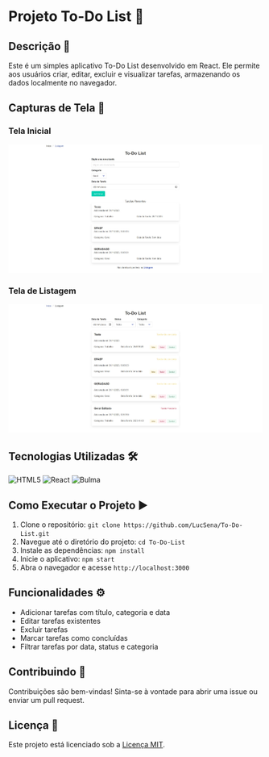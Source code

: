 # Projeto To-Do List 📝

## Descrição 📄
Este é um simples aplicativo To-Do List desenvolvido em React. Ele permite aos usuários criar, editar, excluir e visualizar tarefas, armazenando os dados localmente no navegador.

## Capturas de Tela 📸
<!-- Adicione suas capturas de tela aqui -->

### Tela Inicial
 ![Tela Inicial](public/imgit/Home.jpg) 

### Tela de Listagem
 ![Tela de Listagem](public/imgit/List.jpg)

## Tecnologias Utilizadas 🛠️
 ![HTML5](https://img.shields.io/badge/html5-%23E34F26.svg?style=for-the-badge&logo=html5&logoColor=white)
 ![React](https://img.shields.io/badge/react-%2320232a.svg?style=for-the-badge&logo=react&logoColor=%2361DAFB)
 ![Bulma](https://img.shields.io/badge/bulma-00D0B1?style=for-the-badge&logo=bulma&logoColor=white)

## Como Executar o Projeto ▶️
1. Clone o repositório: `git clone https://github.com/LucSena/To-Do-List.git`
2. Navegue até o diretório do projeto: `cd To-Do-List`
3. Instale as dependências: `npm install`
4. Inicie o aplicativo: `npm start`
5. Abra o navegador e acesse `http://localhost:3000`

## Funcionalidades ⚙️
- Adicionar tarefas com título, categoria e data
- Editar tarefas existentes
- Excluir tarefas
- Marcar tarefas como concluídas
- Filtrar tarefas por data, status e categoria

## Contribuindo 🤝
Contribuições são bem-vindas! Sinta-se à vontade para abrir uma issue ou enviar um pull request.

## Licença 📜
Este projeto está licenciado sob a [Licença MIT](LICENSE).
